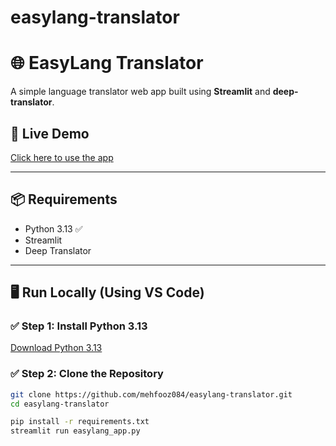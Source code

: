 # easylang-translator
# 🌐 EasyLang Translator

A simple language translator web app built using **Streamlit** and **deep-translator**.

## 🚀 Live Demo
[Click here to use the app](https://easylang-translator.streamlit.app)

---

## 📦 Requirements

- Python 3.13 ✅
- Streamlit
- Deep Translator

---

## 🖥️ Run Locally (Using VS Code)

### ✅ Step 1: Install Python 3.13
[Download Python 3.13](https://www.python.org/downloads/release/python-3130/)

### ✅ Step 2: Clone the Repository

```bash
git clone https://github.com/mehfooz084/easylang-translator.git
cd easylang-translator

pip install -r requirements.txt
streamlit run easylang_app.py



